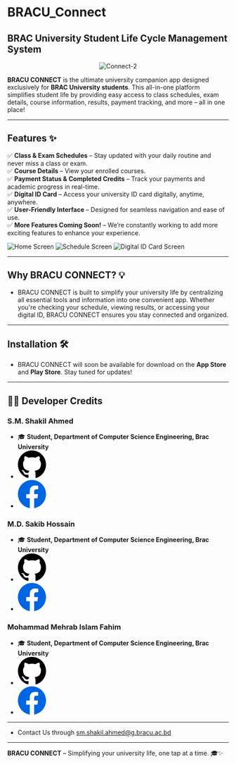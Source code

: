 # BRACU_Connect
## BRAC University Student Life Cycle Management System



<p align="center">
<img width="375" alt="Connect-2" src="https://github.com/user-attachments/assets/bf72e68b-0cbb-4c4d-b973-c01c3286f80c" />
</p>

**BRACU CONNECT** is the ultimate university companion app designed exclusively for **BRAC University students**. This all-in-one platform simplifies student life by providing easy access to class schedules, exam details, course information, results, payment tracking, and more – all in one place!

---

## Features ✨

✅ **Class & Exam Schedules** – Stay updated with your daily routine and never miss a class or exam.  
✅ **Course Details** – View your enrolled courses.  
✅ **Payment Status & Completed Credits** – Track your payments and academic progress in real-time.  
✅ **Digital ID Card** – Access your university ID card digitally, anytime, anywhere.  
✅ **User-Friendly Interface** – Designed for seamless navigation and ease of use.  
✅ **More Features Coming Soon!** – We’re constantly working to add more exciting features to enhance your experience.
<div>
<img src="https://github.com/user-attachments/assets/8b854476-7adb-42f1-9be6-54bdda24a89c" alt="Home Screen" width="278" height="500">
<img src="https://github.com/user-attachments/assets/f88ef3ea-a687-4ab7-b474-d0ccda465d49" alt="Schedule Screen" width="278" height="500">
<img src="https://github.com/user-attachments/assets/92212f1b-1fa2-49cf-855b-f92cb9355810" alt="Digital ID Card Screen" width="278" height="500">
</div>

---
## Why BRACU CONNECT? 💡
* BRACU CONNECT is built to simplify your university life by centralizing all essential tools and information into one convenient app. Whether you're checking your schedule, viewing results, or accessing your digital ID, BRACU CONNECT ensures you stay connected and organized.
---

## Installation 🛠️
* BRACU CONNECT will soon be available for download on the **App Store** and **Play Store**. Stay tuned for updates!
---


## 👨‍💻 Developer Credits

### S.M. Shakil Ahmed  
- 🎓 **Student, Department of Computer Science Engineering, Brac University**
- [![github](https://github.com/CLorant/readme-social-icons/raw/main/large/filled/github.svg)](https://github.com/shakilofficial0)
- [![Facebook](https://github.com/CLorant/readme-social-icons/raw/main/large/filled/facebook.svg)](https://www.facebook.com/shakilofficialdll)


### M.D. Sakib Hossain
- 🎓 **Student, Department of Computer Science Engineering, Brac University**
- [![github](https://github.com/CLorant/readme-social-icons/raw/main/large/filled/github.svg)](https://github.com/sakibhossain0)
- [![Facebook](https://github.com/CLorant/readme-social-icons/raw/main/large/filled/facebook.svg)](https://www.facebook.com/sakib.hossain.927415)

###  Mohammad Mehrab Islam Fahim
- 🎓 **Student, Department of Computer Science Engineering, Brac University**
- [![github](https://github.com/CLorant/readme-social-icons/raw/main/large/filled/github.svg)](https://github.com/Fahim715)
- [![Facebook](https://github.com/CLorant/readme-social-icons/raw/main/large/filled/facebook.svg)](https://www.facebook.com/mohammad.mehrab.3958)

---
* Contact Us through sm.shakil.ahmed@g.bracu.ac.bd
---
**BRACU CONNECT** – Simplifying your university life, one tap at a time. 🎓✨  
